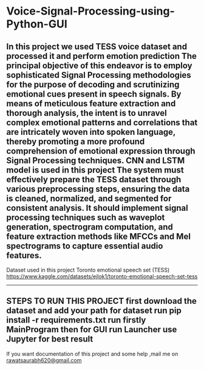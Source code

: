 # Voice-Signal-Processing-using-Python-GUI
In this project we used TESS voice dataset  and  processed it and perform emotion prediction
The principal objective of this endeavor is to employ sophisticated Signal Processing methodologies for the
purpose of decoding and scrutinizing emotional cues present in speech signals. By means of meticulous
feature extraction and thorough analysis, the intent is to unravel complex emotional patterns and correlations
that are intricately woven into spoken language, thereby promoting a more profound comprehension of
emotional expression through Signal Processing techniques.
CNN and LSTM model is used in this project
The system must effectively prepare the TESS dataset through various preprocessing steps, ensuring the data
is cleaned, normalized, and segmented for consistent analysis. It should implement signal processing
techniques such as waveplot generation, spectrogram computation, and feature extraction methods like
MFCCs and Mel spectrograms to capture essential audio features.
--------------------------------------------------------------------------------
Dataset used in this project Toronto emotional speech set (TESS)
https://www.kaggle.com/datasets/ejlok1/toronto-emotional-speech-set-tess

-------------------------------------------------------------------------------
STEPS TO RUN THIS PROJECT
first download the dataset and add your path for dataset
run pip install -r requirements.txt
run firstly MainProgram
then for GUI run Launcher
use Jupyter for best result
--------------------------------------------------------------------------------------
If you want documentation of this project and some help ,mail me on rawatsaurabh620@gmail.com
